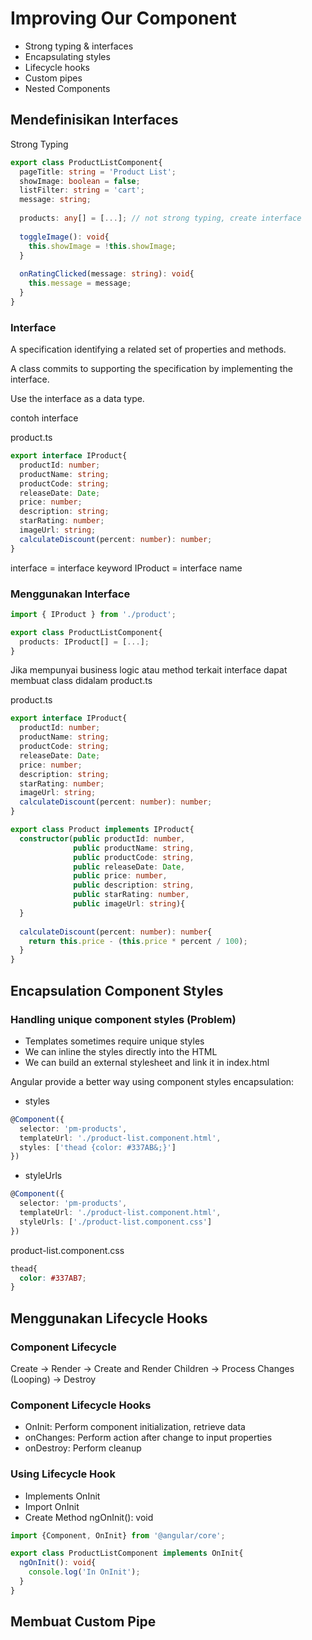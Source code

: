 # Improving Our Component
- Strong typing & interfaces
- Encapsulating styles
- Lifecycle hooks
- Custom pipes
- Nested Components

## Mendefinisikan Interfaces
Strong Typing
``` typescript
export class ProductListComponent{
  pageTitle: string = 'Product List';
  showImage: boolean = false;
  listFilter: string = 'cart';
  message: string;
  
  products: any[] = [...]; // not strong typing, create interface
  
  toggleImage(): void{
    this.showImage = !this.showImage;
  }
  
  onRatingClicked(message: string): void{
    this.message = message;
  }
}
```

### Interface
A specification identifying a related set of properties and methods.

A class commits to supporting the specification by implementing the interface.

Use the interface as a data type.

contoh interface

product.ts 
``` typescript
export interface IProduct{
  productId: number;
  productName: string;
  productCode: string;
  releaseDate: Date;
  price: number;
  description: string;
  starRating: number;
  imageUrl: string;
  calculateDiscount(percent: number): number;
}
```
interface = interface keyword
IProduct = interface name

### Menggunakan Interface
``` typescript
import { IProduct } from './product';

export class ProductListComponent{
  products: IProduct[] = [...];
}
```

Jika mempunyai business logic atau method terkait interface dapat membuat class didalam product.ts

product.ts 
``` typescript
export interface IProduct{
  productId: number;
  productName: string;
  productCode: string;
  releaseDate: Date;
  price: number;
  description: string;
  starRating: number;
  imageUrl: string;
  calculateDiscount(percent: number): number;
}

export class Product implements IProduct{
  constructor(public productId: number,
              public productName: string,
              public productCode: string,
              public releaseDate: Date,
              public price: number,
              public description: string,
              public starRating: number,
              public imageUrl: string){
  }
  
  calculateDiscount(percent: number): number{
    return this.price - (this.price * percent / 100);
  }
}
```

## Encapsulation Component Styles

### Handling unique component styles (Problem)
- Templates sometimes require unique styles
- We can inline the styles directly into the HTML
- We can build an external stylesheet and link it in index.html

Angular provide a better way using component styles encapsulation:
- styles
``` typescript
@Component({
  selector: 'pm-products',
  templateUrl: './product-list.component.html',
  styles: ['thead {color: #337AB&;}']
})
```
- styleUrls
``` typescript
@Component({
  selector: 'pm-products',
  templateUrl: './product-list.component.html',
  styleUrls: ['./product-list.component.css']
})
```

product-list.component.css
``` css
thead{
  color: #337AB7;
}
```

##  Menggunakan Lifecycle Hooks

### Component Lifecycle
Create -> Render -> Create and Render Children -> Process Changes (Looping) -> Destroy

### Component Lifecycle Hooks
- OnInit: Perform component initialization, retrieve data
- onChanges: Perform action after change to input properties
- onDestroy: Perform cleanup

### Using Lifecycle Hook
- Implements OnInit
- Import OnInit
- Create Method ngOnInit(): void
``` typescript
import {Component, OnInit} from '@angular/core';

export class ProductListComponent implements OnInit{
  ngOnInit(): void{
    console.log('In OnInit');
  }
}
```

## Membuat Custom Pipe
